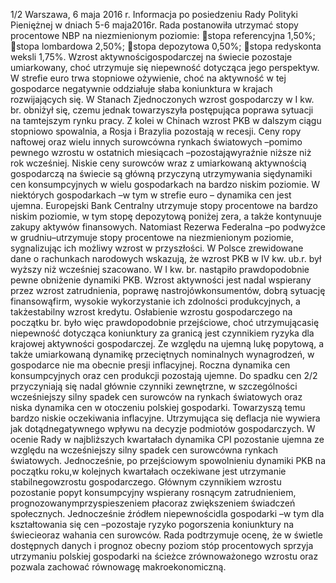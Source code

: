 1/2
Warszawa, 6 maja 2016 r.
Informacja po posiedzeniu Rady Polityki Pieniężnej
w dniach 5-6 maja2016r.
Rada postanowiła utrzymać stopy procentowe NBP na niezmienionym poziomie:
stopa referencyjna 1,50%;
stopa lombardowa 2,50%;
stopa depozytowa 0,50%;
stopa redyskonta weksli 1,75%.
Wzrost aktywnościgospodarczej na świecie pozostaje umiarkowany, choć utrzymuje
się niepewność dotycząca jego perspektyw. W strefie euro trwa stopniowe ożywienie,
choć na aktywność w tej gospodarce negatywnie oddziałuje słaba koniunktura w krajach
rozwijających się. W Stanach Zjednoczonych wzrost gospodarczy w I kw. br. obniżył się,
czemu jednak towarzyszyła postępująca poprawa sytuacji na tamtejszym rynku pracy. Z
kolei w Chinach wzrost PKB w dalszym ciągu stopniowo spowalnia, a Rosja i Brazylia
pozostają w recesji.
Ceny ropy naftowej oraz wielu innych surowcówna rynkach światowych –pomimo
pewnego wzrostu w ostatnich miesiącach –pozostająwyraźnie niższe niż rok wcześniej.
Niskie ceny surowców wraz z umiarkowaną aktywnością gospodarczą na świecie są
główną przyczyną utrzymywania siędynamiki cen konsumpcyjnych w wielu
gospodarkach na bardzo niskim poziomie. W niektórych gospodarkach –w tym w
strefie euro – dynamika cen jest ujemna.
Europejski Bank Centralny utrzymuje stopy procentowe na bardzo niskim poziomie,
w tym stopę depozytową poniżej zera, a także kontynuuje zakupy aktywów
finansowych. Natomiast Rezerwa Federalna –po podwyżce w grudniu–utrzymuje
stopy procentowe na niezmienionym poziomie, sygnalizując ich możliwy wzrost w
przyszłości.
W Polsce zrewidowane dane o rachunkach narodowych wskazują, że wzrost PKB w
IV kw. ub.r. był wyższy niż wcześniej szacowano. W I kw. br. nastąpiło
prawdopodobnie pewne obniżenie dynamiki PKB. Wzrost aktywności jest nadal
wspierany przez wzrost zatrudnienia, poprawę nastrojówkonsumentów, dobrą sytuację
finansowąfirm, wysokie wykorzystanie ich zdolności produkcyjnych, a takżestabilny
wzrost kredytu. Osłabienie wzrostu gospodarczego na początku br. było więc
prawdopodobnie przejściowe, choć utrzymującasię niepewność dotycząca koniunktury
za granicą jest czynnikiem ryzyka dla krajowej aktywności gospodarczej.
Ze względu na ujemną lukę popytową, a także umiarkowaną dynamikę przeciętnych
nominalnych wynagrodzeń, w gospodarce nie ma obecnie presji inflacyjnej. Roczna
dynamika cen konsumpcyjnych oraz cen produkcji pozostają ujemne. Do spadku cen
2/2
przyczyniają się nadal głównie czynniki zewnętrzne, w szczególności wcześniejszy silny
spadek cen surowców na rynkach światowych oraz niska dynamika cen w otoczeniu
polskiej gospodarki. Towarzyszą temu bardzo niskie oczekiwania inflacyjne.
Utrzymująca się deflacja nie wywiera jak dotądnegatywnego wpływu na decyzje
podmiotów gospodarczych.
W ocenie Rady w najbliższych kwartałach dynamika CPI pozostanie ujemna ze
względu na wcześniejszy silny spadek cen surowcówna rynkach światowych.
Jednocześnie, po przejściowym spowolnieniu dynamiki PKB na początku roku,w
kolejnych kwartałach oczekiwane jest utrzymanie stabilnegowzrostu gospodarczego.
Głównym czynnikiem wzrostu pozostanie popyt konsumpcyjny wspierany rosnącym
zatrudnieniem, prognozowanymprzyspieszeniem płacoraz zwiększeniem świadczeń
społecznych. Jednocześnie źródłem niepewnościdla gospodarki –w tym dla
kształtowania się cen –pozostaje ryzyko pogorszenia koniunktury na świecieoraz
wahania cen surowców.
Rada podtrzymuje ocenę, że w świetle dostępnych danych i prognoz obecny poziom
stóp procentowych sprzyja utrzymaniu polskiej gospodarki na ścieżce zrównoważonego
wzrostu oraz pozwala zachować równowagę makroekonomiczną.

